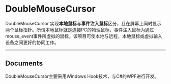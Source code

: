**DoubleMouseCursor**
===================


DoubleMouseCursor 实现**本地鼠标**与**事件注入鼠标**区分，且在屏幕上同时显示两个鼠标指针。所谓本地鼠标就是连接PC的物理鼠标，事件注入鼠标为通过mouse_event事件所虚拟的鼠标。该项目可使本地与远程，本地鼠标或虚拟输入设备之间更好的协同工作。

----------


Documents
-------------

DoubleMouseCursor主要采用Windows Hook技术，与C#的WPF进行开发。
